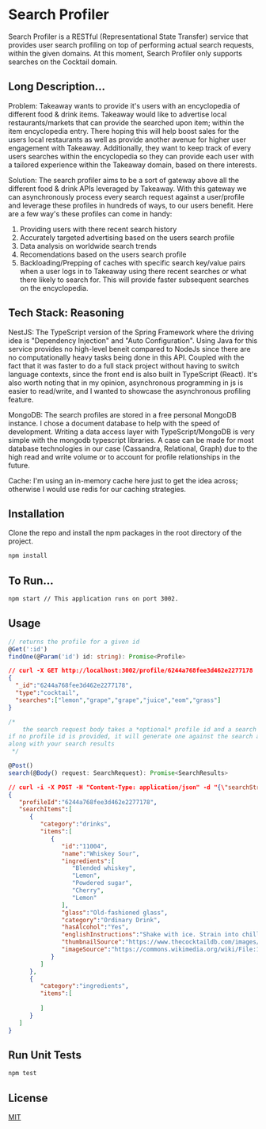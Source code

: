 # Search Profiler

Search Profiler is a RESTful (Representational State Transfer) service that provides user search profiling on top of performing actual search requests, within the given domains. At this moment, Search Profiler only supports searches on the Cocktail domain.

## Long Description...
Problem: Takeaway wants to provide it's users with an encyclopedia of different food & drink items. Takeaway would like to advertise local restaurants/markets that can provide the searched upon item; within the item encyclopedia entry. There hoping this will help boost sales for the users local restaurants as well as provide another avenue for higher user engagement with Takeaway. Additionally, they want to keep track of every users searches within the encyclopedia so they can provide each user with a tailored experience within the Takeaway domain, based on there interests.

Solution: The search profiler aims to be a sort of gateway above all the different food & drink APIs leveraged by Takeaway. With this gateway we can asynchronously process every search request against a user/profile and leverage these profiles in hundreds of ways, to our users benefit. Here are a few way's these profiles can come in handy:

1. Providing users with there recent search history
2. Accurately targeted advertising based on the users search profile
3. Data analysis on worldwide search trends
4. Recomendations based on the users search profile
5. Backloading/Prepping of caches with specific search key/value pairs when a user logs in to Takeaway using there recent searches or what there likely to search for. This will provide faster subsequent searches on the encyclopedia.

## Tech Stack: Reasoning
NestJS: The TypeScript version of the Spring Framework where the driving idea is "Dependency Injection" and "Auto Configuration". Using Java for this service provides no high-level beneit compared to NodeJs since there are no computationally heavy tasks being done in this API. Coupled with the fact that it was faster to do a full stack project without having to switch language contexts, since the front end is also built in TypeScript (React). It's also worth noting that in my opinion, asynchronous programming in js is easier to read/write, and I wanted to showcase the asynchronous profiling feature.

MongoDB: The search profiles are stored in a free personal MongoDB instance. I chose a document database to help with the speed of  development. Writing a data access layer with TypeScript/MongoDB is very simple with the mongodb typescript libraries. A case can be made for most database technologies in our case (Cassandra, Relational, Graph) due to the high read and write volume or to account for profile relationships in the future. 

Cache: I'm using an in-memory cache here just to get the idea across; otherwise I would use redis for our caching strategies.

## Installation

Clone the repo and install the npm packages in the root directory of the project.

```bash
npm install
```

## To Run...
```bash
npm start // This application runs on port 3002.
```

## Usage

```typescript
// returns the profile for a given id
@Get(':id')
findOne(@Param('id') id: string): Promise<Profile>
```
```json
// curl -X GET http://localhost:3002/profile/6244a768fee3d462e2277178
{
  "_id":"6244a768fee3d462e2277178",
  "type":"cocktail",
  "searches":["lemon","grape","grape","juice","eom","grass"]
}
```

```typescript
/* 
    the search request body takes a *optional* profile id and a search query (type, category, searchString)
if no profile id is provided, it will generate one against the search and return a profile id
along with your search results
 */

@Post()
search(@Body() request: SearchRequest): Promise<SearchResults> 
```

```json
// curl -i -X POST -H "Content-Type: application/json" -d "{\"searchStr\": \"whiskey so\", \"type\": \"cocktail\", \"category\": \"all\", \"profileId\": \"6244a768fee3d462e2277178\"}" http://localhost:3002/search
{
   "profileId":"6244a768fee3d462e2277178",
   "searchItems":[
      {
         "category":"drinks",
         "items":[
            {
               "id":"11004",
               "name":"Whiskey Sour",
               "ingredients":[
                  "Blended whiskey",
                  "Lemon",
                  "Powdered sugar",
                  "Cherry",
                  "Lemon"
               ],
               "glass":"Old-fashioned glass",
               "category":"Ordinary Drink",
               "hasAlcohol":"Yes",
               "englishInstructions":"Shake with ice. Strain into chilled glass, garnish and serve. If served 'On the rocks', strain ingredients into old-fashioned glass filled with ice.",
               "thumbnailSource":"https://www.thecocktaildb.com/images/media/drink/hbkfsh1589574990.jpg",
               "imageSource":"https://commons.wikimedia.org/wiki/File:15-09-26-RalfR-WLC-0191.jpg"
            }
         ]
      },
      {
         "category":"ingredients",
         "items":[
            
         ]
      }
   ]
}
```

## Run Unit Tests
```bash
npm test
```

## License
[MIT](https://choosealicense.com/licenses/mit/)